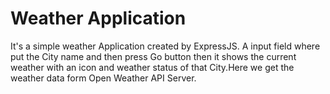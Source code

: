 
# Weather Application
It's a simple weather Application created by ExpressJS. A input field where put the City name and then press Go button then it shows the current weather with an icon and weather status of that City.Here we get the weather data form Open Weather API Server.


